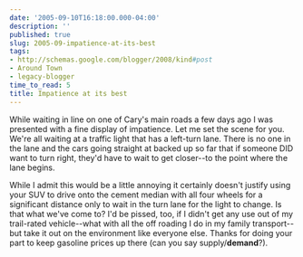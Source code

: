 ```yaml
---
date: '2005-09-10T16:18:00.000-04:00'
description: ''
published: true
slug: 2005-09-impatience-at-its-best
tags:
- http://schemas.google.com/blogger/2008/kind#post
- Around Town
- legacy-blogger
time_to_read: 5
title: Impatience at its best
---
```


While waiting in line on one of Cary's main roads a few days ago I was presented with a fine display of impatience. Let me set the scene for you. We're all waiting at a traffic light that has a left-turn lane. There is no one in the lane and the cars going straight at backed up so far that if someone DID want to turn right, they'd have to wait to get closer--to the point where the lane begins.

While I admit this would be a little annoying it certainly doesn't justify using your SUV to drive onto the cement median with all four wheels for a significant distance only to wait in the turn lane for the light to change. Is that what we've come to? I'd be pissed, too, if I didn't get any use out of my trail-rated vehicle--what with all the off roading I do in my family transport--but take it out on the environment like everyone else. Thanks for doing your part to keep gasoline prices up there (can you say supply/**demand**?).